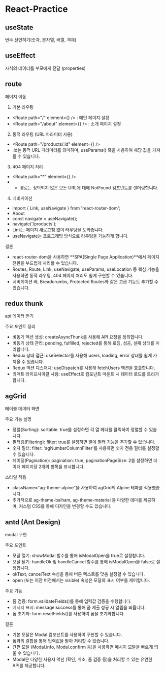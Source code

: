# React-Practice

## useState
변수 선언하기(숫자, 문자열, 배열, 객체)

## useEffect
자식의 데이터를 부모에게 전달 (properties)

## route

페이지 이동
1. 기본 라우팅

- <Route path="/" element={<Home />} /> : 메인 페이지 설정
- <Route path="/about" element={<About />} /> : 소개 페이지 설정

2. 동적 라우팅 (URL 파라미터 사용)

- <Route path="/products/:id" element={<ProductDetail />} />
- :id는 동적 URL 파라미터를 의미하며, useParams() 훅을 사용하여 해당 값을 가져올 수 있습니다.

3. 404 페이지 처리

- <Route path="*" element={<NotFound />} />
- * 경로는 정의되지 않은 모든 URL에 대해 NotFound 컴포넌트를 렌더링합니다.

4. 네비게이션

- import { Link, useNavigate } from 'react-router-dom';
- <Link to="/about">About</Link>
- const navigate = useNavigate();
- navigate('/products');
- Link는 페이지 새로고침 없이 라우팅을 도와줍니다.
- useNavigate는 프로그래밍 방식으로 라우팅을 가능하게 합니다.

결론
- react-router-dom을 사용하면 **SPA(Single Page Application)**에서 페이지 전환을 부드럽게 처리할 수 있습니다.
- Routes, Route, Link, useNavigate, useParams, useLocation 등 핵심 기능을 사용하면 동적 라우팅, 404 페이지 처리도 쉽게 구현할 수 있습니다.
- 네비게이션 바, Breadcrumbs, Protected Routes와 같은 고급 기능도 추가할 수 있습니다.

## redux thunk
api 데이터 받기

주요 포인트 정리
- 비동기 액션 생성: createAsyncThunk를 사용해 API 요청을 정의합니다.
- 비동기 상태 관리: pending, fulfilled, rejected를 통해 로딩, 성공, 실패 상태를 처리합니다.
- Redux 상태 접근: useSelector를 사용해 users, loading, error 상태를 쉽게 가져올 수 있습니다.
- Redux 액션 디스패치: useDispatch를 사용해 fetchUsers 액션을 호출합니다.
- 리액트 라이프사이클 사용: useEffect로 컴포넌트 마운트 시 데이터 로드를 트리거합니다.

## agGrid
테이블 데이터 화면

주요 기능 설명
- 정렬(Sorting): sortable: true를 설정하면 각 열 헤더를 클릭하여 정렬할 수 있습니다.
- 필터링(Filtering): filter: true를 설정하면 열에 필터 기능을 추가할 수 있습니다.
- 숫자 필터: filter: 'agNumberColumnFilter'를 사용하면 숫자 전용 필터를 설정할 수 있습니다.
- 페이징(Pagination): pagination: true, paginationPageSize: 2를 설정하면 데이터 페이지당 2개의 항목을 표시합니다.

스타일 적용
- className="ag-theme-alpine"을 사용하여 agGrid의 Alpine 테마를 적용했습니다. 
- 추가적으로 ag-theme-balham, ag-theme-material 등 다양한 테마를 제공하며, 커스텀 CSS를 통해 디자인을 변경할 수도 있습니다.

## antd (Ant Design)
modal 구현

주요 포인트
- 모달 열기: showModal 함수를 통해 isModalOpen을 true로 설정합니다.
- 모달 닫기: handleOk 및 handleCancel 함수를 통해 isModalOpen을 false로 설정합니다.
- okText, cancelText 속성을 통해 버튼 텍스트를 맞춤 설정할 수 있습니다.
- open (또는 이전 버전에서는 visible) 속성은 모달의 표시 여부를 제어합니다.

주요 기능
- 폼 검증: form.validateFields()를 통해 입력값 검증을 수행합니다.
- 메시지 표시: message.success를 통해 폼 제출 성공 시 알림을 띄웁니다.
- 폼 초기화: form.resetFields()를 사용하여 폼을 초기화합니다.

결론
- 기본 모달은 Modal 컴포넌트를 사용하여 구현할 수 있습니다.
- 폼과의 결합을 통해 입력값을 받아 처리할 수 있습니다.
- 간편 모달 (Modal.info, Modal.confirm 등)을 사용하면 메시지 모달을 빠르게 띄울 수 있습니다.
- Modal은 다양한 사용자 액션 (확인, 취소, 폼 검증 등)을 처리할 수 있는 유연한 API를 제공합니다.